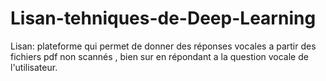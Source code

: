 # Lisan-tehniques-de-Deep-Learning
Lisan: plateforme qui permet de donner des réponses vocales a partir des fichiers pdf non scannés , bien sur en répondant a la question vocale de l'utilisateur. 
